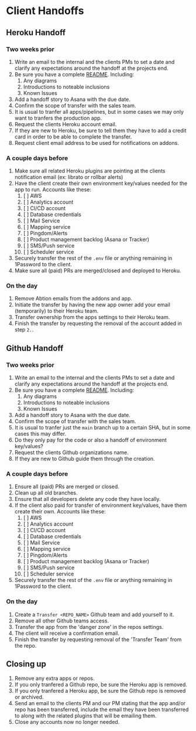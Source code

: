 # Client Handoffs

## Heroku Handoff

### Two weeks prior

1. Write an email to the internal and the clients PMs to set a date and clarify any expectations around the handoff at the projects end.
2. Be sure you have a complete [README](https://github.com/abtion/guidelines/blob/main/README.standard.md). Including:
    1. Any diagrams
    2. Introductions to noteable inclusions
    3. Known Issues
3. Add a handoff story to Asana with the due date.
4. Confirm the scope of transfer with the sales team.
  1. It is usual to tranfer all apps/pipelines, but in some cases we may only want to tranfers the production app.
5. Request the clients Heroku account email.
  1. If they are new to Heroku, be sure to tell them they have to add a credit card in order to be able to complete the transfer.
6. Request client email address to be used for notifications on addons.

### A couple days before

1. Make sure all related Heroku plugins are pointing at the clients notification email (ex: librato or rollbar alerts)
2. Have the client create their own environment key/values needed for the app to run. Accounts like these:
   1. [ ] AWS
   2. [ ] Analytics account
   3. [ ] CI/CD account
   4. [ ] Database credentials
   5. [ ] Mail Service
   6. [ ] Mapping service
   7. [ ] Pingdom/Alerts
   8. [ ] Product management backlog (Asana or Tracker)
   9. [ ] SMS/Push service
   10. [ ] Scheduler service
3. Securely transfer the rest of the `.env` file or anything remaining in 1Password to the client.
4. Make sure all (paid) PRs are merged/closed and deployed to Heroku.

### On the day

1. Remove Abtion emails from the addons and app.
2. Initiate the transfer by having the new app owner add your email (temporarily) to their Heroku team.
3. Transfer ownership from the apps settings to their Heroku team.
4. Finish the transfer by requesting the removal of the account added in step `2.`.

## Github Handoff

### Two weeks prior

1. Write an email to the internal and the clients PMs to set a date and clarify any expectations around the handoff at the projects end.
2. Be sure you have a complete [README](https://github.com/abtion/guidelines/blob/main/README.standard.md). Including:
    1. Any diagrams
    2. Introductions to noteable inclusions
    3. Known Issues
3. Add a handoff story to Asana with the due date.
4. Confirm the scope of transfer with the sales team.
  1. It is usual to tranfer just the `main` branch up to a certain SHA, but in some cases this may differ.
  2. Do they only pay for the code or also a handoff of environment key/values?
5. Request the clients Github organizations name.
  1. If they are new to Github guide them through the creation.

### A couple days before

1. Ensure all (paid) PRs are merged or closed.
2. Clean up all old branches.
3. Ensure that all developers delete any code they have locally.
4. If the client also paid for transfer of environment key/values, have them create their own. Accounts like these:
   1. [ ] AWS
   2. [ ] Analytics account
   3. [ ] CI/CD account
   4. [ ] Database credentials
   5. [ ] Mail Service
   6. [ ] Mapping service
   7. [ ] Pingdom/Alerts
   8. [ ] Product management backlog (Asana or Tracker)
   9. [ ] SMS/Push service
   10. [ ] Scheduler service
5. Securely transfer the rest of the `.env` file or anything remaining in 1Password to the client.

### On the day

1. Create a `Transfer <REPO_NAME>` Github team and add yourself to it.
2. Remove all other Github teams access.
3. Transfer the app from the 'danger zone' in the repos settings.
  1. The client will receive a confirmation email.
4. Finish the transfer by requesting removal of the 'Transfer Team' from the repo.

## Closing up
1. Remove any extra apps or repos.
  1. If you only tranfered a Github repo, be sure the Heroku app is removed.
  2. If you only tranfered a Heroku app, be sure the Github repo is removed or archived.
2. Send an email to the clients PM and our PM stating that the app and/or repo has been transferred, include the email they have been transferred to along with the related plugins that will be emailing them.
3. Close any accounts now no longer needed.
